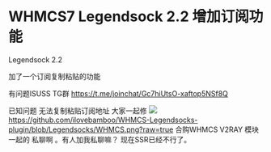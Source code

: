 # WHMCS7 Legendsock 2.2 增加订阅功能
Legendsock 2.2 



加了一个订阅复制粘贴的功能

有问题ISUSS TG群 https://t.me/joinchat/Gc7hiUtsO-xaftop5NSf8Q

已知问题 无法复制粘贴订阅地址 大家一起修
![](https://github.com/ilovebamboo/WHMCS-Legendsocks-plugin/blob/Legendsocks/WHMCS.png)
https://github.com/ilovebamboo/WHMCS-Legendsocks-plugin/blob/Legendsocks/WHMCS.png?raw=true
合购WHMCS V2RAY 模块 一起的 私聊啊 。有人加我私聊嘛？ 现在SSR已经不行了。
